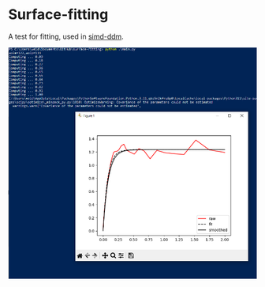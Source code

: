 # Surface-fitting

A test for fitting, used in [simd-ddm](https://github.com/atomicwelding/simd-ddm).

![Fitting](fitting.png)
